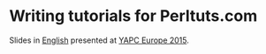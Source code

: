 Writing tutorials for Perltuts.com
==================================

Slides in [English][] presented at [YAPC Europe 2015][].

[English]: http://alexm.github.io/perltuts-tutorial-howto/index.html
[YAPC Europe 2015]: http://act.yapc.eu/2015/
